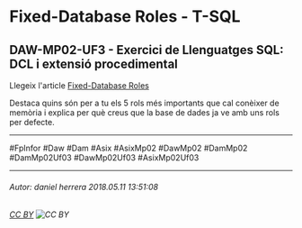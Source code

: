# Fixed-Database Roles - T-SQL
## DAW-MP02-UF3 - Exercici de Llenguatges SQL: DCL i extensió procedimental
Llegeix l'article [Fixed-Database Roles](https://docs.microsoft.com/en-us/sql/relational-databases/security/authentication-access/database-level-roles?view=sql-server-2017)

Destaca quins són per a tu els 5 rols més importants que cal conèixer de memòria i explica per què creus que la base de dades ja ve amb uns rols per defecte.

---

#FpInfor #Daw #Dam #Asix #AsixMp02 #DawMp02 #DamMp02 #DamMp02Uf03 #DawMp02Uf03 #AsixMp02Uf03

---

###### Autor: daniel herrera 2018.05.11 13:51:08
###### [CC BY](https://creativecommons.org/licenses/by/4.0/) ![CC BY](https://licensebuttons.net/l/by/3.0/80x15.png)
